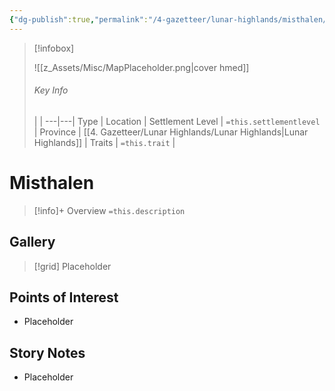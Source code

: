 ```yaml
---
{"dg-publish":true,"permalink":"/4-gazetteer/lunar-highlands/misthalen/misthalen/","noteIcon":""}
---
```



> [!infobox]
> 
> ![[z_Assets/Misc/MapPlaceholder.png\|cover hmed]]
> ###### Key Info
>  |   |
> ---|---|
> Type | Location |
> Settlement Level | `=this.settlementlevel` |
> Province | [[4. Gazetteer/Lunar Highlands/Lunar Highlands\|Lunar Highlands]] |
> Traits | `=this.trait` |

# Misthalen

> [!info]+ Overview
> `=this.description`

## Gallery

>[!grid]
>Placeholder


## Points of Interest

- Placeholder

## Story Notes

- Placeholder